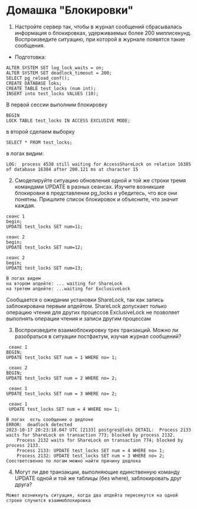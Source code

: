 # Домашка "Блокировки"

1) Настройте сервер так, чтобы в журнал сообщений сбрасывалась информация о блокировках, удерживаемых более 200 миллисекунд. Воспроизведите ситуацию, при которой в журнале появятся такие сообщения.

- Подготовка:
```
ALTER SYSTEM SET log_lock_waits = on;
ALTER SYSTEM SET deadlock_timeout = 200;
SELECT pg_reload_conf();
CREATE DATABASE loks;
CREATE TABLE test_locks (num int);
INSERT into test_locks VALUES (10);

```
В первой сессии выполним блокировку
```
BEGIN
LOCK TABLE test_locks IN ACCESS EXCLUSIVE MODE;
```
в второй сделаем выборку
```
SELECT * FROM test_locks;
```
в логах видим:
```
LOG:  process 4538 still waiting for AccessShareLock on relation 16385 of database 16384 after 200.121 ms at character 15
```

2) Смоделируйте ситуацию обновления одной и той же строки тремя командами UPDATE в разных сеансах. Изучите возникшие блокировки в представлении pg_locks и убедитесь, что все они понятны. Пришлите список блокировок и объясните, что значит каждая.

```
сеанс 1
begin;
UPDATE test_locks SET num=11;
```
```
сеанс 2
begin;
UPDATE test_locks SET num=12;
```
```
сеанс 2
begin;
UPDATE test_locks SET num=13;
```
```
В логах видем
на втором апдейте: ... waiting for ShareLock
на третем апдейте: ...waiting for ExclusiveLock
```
Сообщается о ожидании установки ShareLock, так как запись заблокирована первым апдейтом. 
ShareLock допускает только операцию чтения для других процессов
ExclusiveLock не позволяет выполнять операции чтения и записи другим процессам  


3) Воспроизведите взаимоблокировку трех транзакций. Можно ли разобраться в ситуации постфактум, изучая журнал сообщений?

```
 сеанс 1
BEGIN;
UPDATE test_locks SET num = 1 WHERE no= 1;

 сеанс 2
BEGIN;
UPDATE test_locks SET num = 2 WHERE no= 2;

 сеанс 1
UPDATE test_locks SET num = 3 WHERE no= 2;

 сеанс 1
 UPDATE test_locks SET num = 4 WHERE no= 1;
```
```
В логах  есть сообщение о дедлоке
ERROR:  deadlock detected
2023-10-17 20:23:18.047 UTC [2133] postgres@loks DETAIL:  Process 2133 waits for ShareLock on transaction 773; blocked by process 2132.
	Process 2132 waits for ShareLock on transaction 774; blocked by process 2133.
	Process 2133: UPDATE test_locks SET num = 4 WHERE no= 1;
	Process 2132: UPDATE test_locks SET num = 3 WHERE no= 2;
Соостветсвенно по логам можно найти причину дедлока
```
4) Могут ли две транзакции, выполняющие единственную команду UPDATE одной и той же таблицы (без where), заблокировать друг друга?
```
Может возникнуть ситуация, когда два апдейта пересекутся на одной строке случится взаимоблокировка
```
